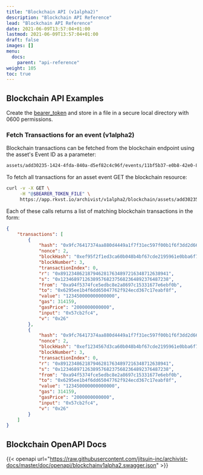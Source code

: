 ```yaml
---
title: "Blockchain API (v1alpha2)"
description: "Blockchain API Reference"
lead: "Blockchain API Reference"
date: 2021-06-09T13:57:04+01:00
lastmod: 2021-06-09T13:57:04+01:00
draft: false
images: []
menu: 
  docs:
    parent: "api-reference"
weight: 105
toc: true
---
```


## Blockchain API Examples

Create the [bearer_token](../../setup-and-administration/getting-access-tokens-using-app-registrations) and store in a file in a secure local directory with 0600 permissions.

### Fetch Transactions for an event (v1alpha2)

Blockchain transactions can be fetched from the blockchain endpoint using the asset's Event ID as a parameter:

```bash
assets/add30235-1424-4fda-840a-d5ef82c4c96f/events/11bf5b37-e0b8-42e0-8dcf-dc8c4aefc000
```

To fetch all transactions for an asset event GET the blockchain resource:

```bash
curl -v -X GET \
     -H "@$BEARER_TOKEN_FILE" \
     https://app.rkvst.io/archivist/v1alpha2/blockchain/assets/add30235-1424-4fda-840a-d5ef82c4c96f/events/11bf5b3
```

Each of these calls returns a list of matching blockchain transactions in the form:

```json
{
    "transactions": [
        {
            "hash": "0x9fc76417374aa880d4449a1f7f31ec597f00b1f6f3dd2d66f4c9c6c445836d8b",
            "nonce": 2,
            "blockHash": "0xef95f2f1ed3ca60b048b4bf67cde2195961e0bba6f70bcbea9a2c4e133e34b46",
            "blockNumber": 3,
            "transactionIndex": 0,
            "r": "0x8912348621879462817634897216348712638941",
            "s": "0x1234689712638957682375682364892376487238",
            "from": "0xa94f5374fce5edbc8e2a8697c15331677e6ebf0b",
            "to": "0x6295ee1b4f6dd65047762f924ecd367c17eabf8f",
            "value": "123450000000000000",
            "gas": 314159,
            "gasPrice": "2000000000000",
            "input": "0x57cb2fc4",
            "v": "0x26"
        },
        {
            "hash": "0x9fc76417374aa880d4449a1f7f31ec597f00b1f6f3dd2d66f4c9c6c445836d8b",
            "nonce": 2,
            "blockHash": "0xef1234567d3ca60b048b4bf67cde2195961e0bba6f70bcbea9a2c4e133e34b46",
            "blockNumber": 3,
            "transactionIndex": 0,
            "r": "0x8912348621879462817634897216348712638941",
            "s": "0x1234689712638957682375682364892376487238",
            "from": "0xa94f5374fce5edbc8e2a8697c15331677e6ebf0b",
            "to": "0x6295ee1b4f6dd65047762f924ecd367c17eabf8f",
            "value": "123450000000000000",
            "gas": 314159,
            "gasPrice": "2000000000000",
            "input": "0x57cb2fc4",
            "v": "0x26"
        }
    ]
}
```

## Blockchain OpenAPI Docs

{{< openapi url="https://raw.githubusercontent.com/jitsuin-inc/archivist-docs/master/doc/openapi/blockchainv1alpha2.swagger.json" >}}
